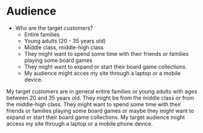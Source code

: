 # Audience

- Who are the target customers?
    - Entire families
    - Young adults (20 - 35 years old)
    - Middle class, middle-high class
    - They might want to spend some time with their friends or families playing some board games
    - They might want to expand or start their board game collections.
    - My audience might acces my site through a laptop or a mobile device.

My target customers are in general entire families or young adults with ages
between 20 and 35 years old. They might be from the middle class or from the
middle-high class. They might want to spend some time with their friends or
families playing some board games or maybe they might want to expand or start
their board game collections. My target audience might access my site through
a laptop or a mobile phone device.
